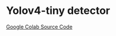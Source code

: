  # Yolov4-tiny detector

[Google Colab Source Code](https://colab.research.google.com/drive/1s7XL3pmApKYOL5IzXYuoK3FdSlOH5i_8#scrollTo=afZcMjuiLEUi)

